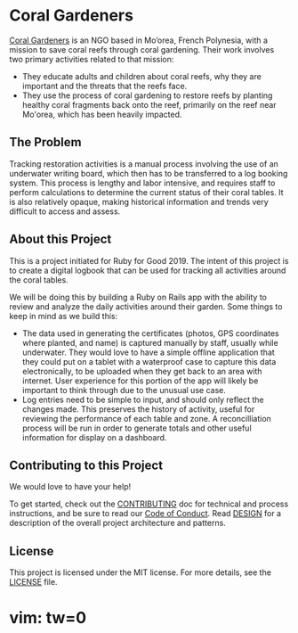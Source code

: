 # Coral Gardeners

[Coral Gardeners](https://www.coralgardeners.org/) is an NGO based in Mo’orea, French Polynesia, with a mission to save coral reefs through coral gardening. Their work involves two primary activities related to that mission:

* They educate adults and children about coral reefs, why they are important and the threats that the reefs face.
* They use the process of coral gardening to restore reefs by planting healthy coral fragments back onto the reef, primarily on the reef near Mo'orea, which has been heavily impacted.

## The Problem

Tracking restoration activities is a manual process involving the use of an underwater writing board, which then has to be transferred to a log booking system. This process is lengthy and labor intensive, and requires staff to perform calculations to determine the current status of their coral tables. It is also relatively opaque, making historical information and trends very difficult to access and assess.

## About this Project

This is a project initiated for Ruby for Good 2019. The intent of this project is to create a digital logbook that can be used for tracking all activities around the coral tables.

We will be doing this by building a Ruby on Rails app with the ability to review and analyze the daily activities around their garden.  Some things to keep in mind as we build this:

* The data used in generating the certificates (photos, GPS coordinates where planted, and name) is captured manually by staff, usually while underwater. They would love to have a simple offline application that they could put on a tablet with a waterproof case to capture this data electronically, to be uploaded when they get back to an area with internet. User experience for this portion of the app will likely be important to think through due to the unusual use case.
* Log entries need to be simple to input, and should only reflect the changes made. This preserves the history of activity, useful for reviewing the performance of each table and zone. A reconcilliation process will be run in order to generate totals and other useful information for display on a dashboard.

## Contributing to this Project

We would love to have your help!

To get started, check out the [CONTRIBUTING](CONTRIBUTING.md) doc for technical and process instructions, and be sure to read our [Code of Conduct](code-of-conduct.md).  Read [DESIGN](DESIGN.md) for a description of the overall project architecture and patterns.

## License

This project is licensed under the MIT license. For more details, see the [LICENSE](LICENSE.md) file.

# vim: tw=0
